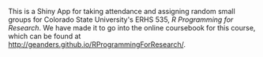 
This is a Shiny App for taking attendance and assigning random small groups for Colorado State University's ERHS 535, *R Programming for Research*. We have made it to go into the online coursebook for this course, which can be found at <http://geanders.github.io/RProgrammingForResearch/>.
